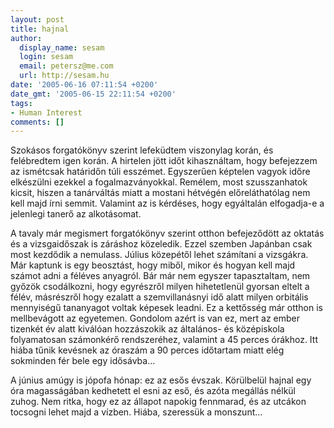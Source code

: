 ```yaml
---
layout: post
title: hajnal
author:
  display_name: sesam
  login: sesam
  email: petersz@me.com
  url: http://sesam.hu
date: '2005-06-16 07:11:54 +0200'
date_gmt: '2005-06-15 22:11:54 +0200'
tags:
- Human Interest
comments: []
---
```


Szokásos forgatókönyv szerint lefeküdtem viszonylag korán, és felébredtem igen korán. A hirtelen jött időt kihasználtam, hogy befejezzem az ismétcsak határidőn túli esszémet. Egyszerűen képtelen vagyok időre elkészülni ezekkel a fogalmazványokkal. Remélem, most szusszanhatok kicsit, hiszen a tanárváltás miatt a mostani hétvégén előreláthatólag nem kell majd írni semmit. Valamint az is kérdéses, hogy egyáltalán elfogadja-e a jelenlegi tanerő az alkotásomat.

A tavaly már megismert forgatókönyv szerint otthon befejeződött az oktatás és a vizsgaidőszak is záráshoz közeledik. Ezzel szemben Japánban csak most kezdődik a nemulass. Július közepétől lehet számítani a vizsgákra. Már kaptunk is egy beosztást, hogy miből, mikor és hogyan kell majd számot adni a féléves anyagról. Bár már nem egyszer tapasztaltam, nem győzök csodálkozni, hogy egyrészről milyen hihetetlenül gyorsan eltelt a félév, másrészről hogy ezalatt a szemvillanásnyi idő alatt milyen orbitális mennyiségű tananyagot voltak képesek leadni. Ez a kettősség már otthon is mellbevágott az egyetemen. Gondolom azért is van ez, mert az ember tizenkét év alatt kiválóan hozzászokik az általános- és középiskola folyamatosan számonkérő rendszeréhez, valamint a 45 perces órákhoz. Itt hiába tűnik kevésnek az óraszám a 90 perces időtartam miatt elég sokminden fér bele egy idősávba...

A június amúgy is jópofa hónap: ez az esős évszak. Körülbelül hajnal egy óra magasságában kedhetett el esni az eső, és azóta megállás nélkül zuhog. Nem ritka, hogy ez az állapot napokig fennmarad, és az utcákon tocsogni lehet majd a vízben. Hiába, szeressük a monszunt...
